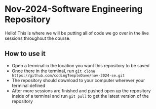 # Nov-2024-Software Engineering Repository

Hello!  This is where we will be putting all of code we go over in the live sessions throughout the course.  

## How to use it
- Open a terminal in the location you want this repository to be saved
- Once there in the terminal, run ```git clone https://github.com/codingTempleDave/nov-2024-se.git```
- The repository should download to your computer wherever your terminal defined
- After more sessions are finished and pushed open up the repository inside of a terminal and run ```git pull``` to get the latest version of the repository
